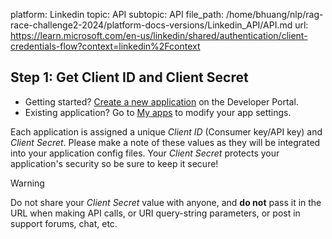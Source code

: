 platform: Linkedin
topic: API
subtopic: API
file_path: /home/bhuang/nlp/rag-race-challenge2-2024/platform-docs-versions/Linkedin_API/API.md
url: https://learn.microsoft.com/en-us/linkedin/shared/authentication/client-credentials-flow?context=linkedin%2Fcontext

## Step 1: Get Client ID and Client Secret

* Getting started? [Create a new application](https://www.linkedin.com/developers/) on the Developer Portal.
* Existing application? Go to [My apps](https://www.linkedin.com/developers/apps) to modify your app settings.

Each application is assigned a unique _Client ID_ (Consumer key/API key) and _Client Secret_. Please make a note of these values as they will be integrated into your application config files. Your _Client Secret_ protects your application's security so be sure to keep it secure!

Warning

Do not share your _Client Secret_ value with anyone, and **do not** pass it in the URL when making API calls, or URI query-string parameters, or post in support forums, chat, etc.